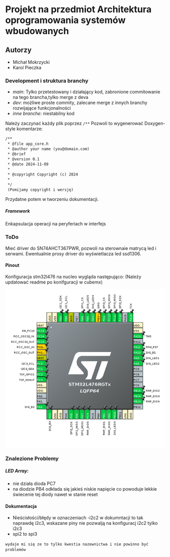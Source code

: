 # Projekt na przedmiot Architektura oprogramowania systemów wbudowanych

## Autorzy 

- Michał Mokrzycki
- Karol Pieczka

### Development i struktura branchy
- *main*: Tylko przetestowany i działający kod, zabronione commitowanie na tego brancha,tylko merge z deva
- *dev*: możliwe proste commity, zalecane merge z innych branchy rozwijające funkcjonalności
- *inne branche*: niestabilny kod 

Należy zaczynać każdy plik poprzez ```/**```
Pozwoli to wygenerować Doxygen-style komentarze:
```
/**
 * @file app_core.h
 * @author your name (you@domain.com)
 * @brief 
 * @version 0.1
 * @date 2024-11-09
 * 
 * @copyright Copyright (c) 2024
 * 
 */ 
 (Pomijamy copyright i wersję)
```
Przydatne potem w tworzeniu dokumentacji.


##### Framework

Enkapsulacja operacji na peryferiach w interfejs
### ToDo

Mieć driver do SN74AHCT367PWR, pozwoli na sterownaie matrycą led i serwami.
Ewentualnie prosy driver do wyświetlacza led ssd1306.

#### Pinout

Konfiguracja stm32l476 na nucleo wygląda następująco:
(Należy updatować readme po konifguracji w cubemx)

![CubeMx](docs/update_pinout.png)



### Znalezione Problemy

##### LED Array:
- nie działa dioda PC7
- na diodzie PB4 odkłada się jakieś niskie napięcie co powoduje lekkie świecenie tej diody nawet w stanie reset

#### Dokumentacja

- Nieścisłości/błędy w oznaczeniach
-i2c2 w dokumntacji to tak naprawdę i2c3, wskazane piny nie pozwalją na konfiguracj i2c2 tylko i2c3
- spi2 to spi3

`wydaje mi się ze to tylko kwestia nazewnictwa i nie powinno być problemów`